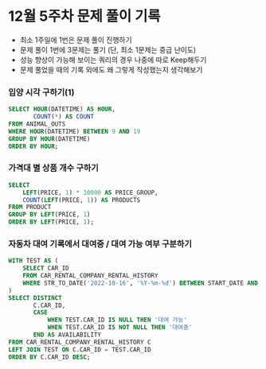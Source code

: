 # 12월 5주차 문제 풀이 기록

- 최소 1주일에 1번은 문제 풀이 진행하기
- 문제 풀이 1번에 3문제는 풀기 (단, 최소 1문제는 중급 난이도)
- 성능 향상이 가능해 보이는 쿼리의 경우 나중에 따로 Keep해두기
- 문제 풀었을 때의 기록 외에도 왜 그렇게 작성했는지 생각해보기

### 입양 시각 구하기(1)

```sql
SELECT HOUR(DATETIME) AS HOUR,
       COUNT(*) AS COUNT
FROM ANIMAL_OUTS
WHERE HOUR(DATETIME) BETWEEN 9 AND 19
GROUP BY HOUR(DATETIME)
ORDER BY HOUR;
```

### 가격대 별 상품 개수 구하기

```sql
SELECT 
    LEFT(PRICE, 1) * 10000 AS PRICE_GROUP,
    COUNT(LEFT(PRICE, 1)) AS PRODUCTS
FROM PRODUCT
GROUP BY LEFT(PRICE, 1)
ORDER BY LEFT(PRICE, 1);
```

### 자동차 대여 기록에서 대여중 / 대여 가능 여부 구분하기

```sql
WITH TEST AS (
    SELECT CAR_ID
    FROM CAR_RENTAL_COMPANY_RENTAL_HISTORY
    WHERE STR_TO_DATE('2022-10-16', '%Y-%m-%d') BETWEEN START_DATE AND END_DATE
)
SELECT DISTINCT 
       C.CAR_ID,
       CASE 
           WHEN TEST.CAR_ID IS NULL THEN '대여 가능'
           WHEN TEST.CAR_ID IS NOT NULL THEN '대여중'
       END AS AVAILABILITY
FROM CAR_RENTAL_COMPANY_RENTAL_HISTORY C
LEFT JOIN TEST ON C.CAR_ID = TEST.CAR_ID
ORDER BY C.CAR_ID DESC;

```